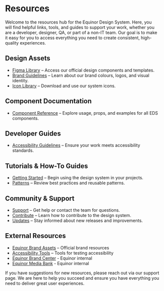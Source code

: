 # Resources

Welcome to the resources hub for the Equinor Design System. Here, you will find helpful links, tools, and guides to support your work, whether you are a developer, designer, QA, or part of a non-IT team. Our goal is to make it easy for you to access everything you need to create consistent, high-quality experiences.

## Design Assets

- [Figma Library](https://www.figma.com/) – Access our official design components and templates.
- [Brand Guidelines](../foundation/assets.md) – Learn about our brand colours, logos, and visual identity.
- [Icon Library](../foundation/assets/) – Download and use our system icons.

## Component Documentation

- [Component Reference](../components/components.md) – Explore usage, props, and examples for all EDS components.

## Developer Guides

<!-- - [API Documentation](../packages/eds-core-react/) – Find technical details and integration guides for our core packages. -->

- [Accessibility Guidelines](../foundation/accessibility.md) – Ensure your work meets accessibility standards.

## Tutorials & How-To Guides

- [Getting Started](../about/getting-started/getting_started.md) – Begin using the design system in your projects.
- [Patterns](../foundation/patterns.md) – Review best practices and reusable patterns.

## Community & Support

- [Support](../support/support.md) – Get help or contact the team for questions.
- [Contribute](https://github.com/equinor/design-system) – Learn how to contribute to the design system.
- [Updates](https://github.com/equinor/design-system/releases) – Stay informed about new releases and improvements.

## External Resources

- [Equinor Brand Assets](https://www.equinor.com/about-us/brand) – Official brand resources
- [Accessibility Tools](https://www.w3.org/WAI/test-evaluate/) – Tools for testing accessibility
- [Equinor Brand Center](https://communicationtoolbox.equinor.com/point/en/equinor/) - Equinor internal
- [Equinor Media Bank](https://equinor.fotoware.cloud/fotoweb/) - Equinor internal

If you have suggestions for new resources, please reach out via our support page. We are here to help you succeed and ensure you have everything you need to deliver great user experiences.
